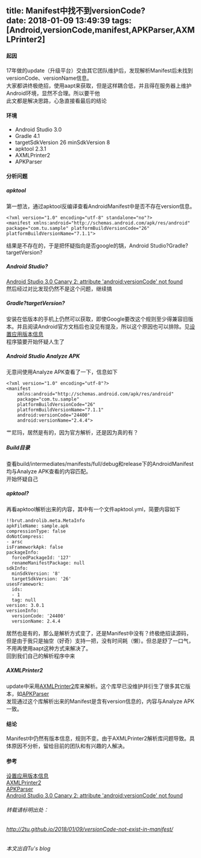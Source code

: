 title: Manifest中找不到versionCode?  
date: 2018-01-09 13:49:39
tags: [Android,versionCode,manifest,APKParser,AXMLPrinter2]
---

#### 起因  
17年做的update（升级平台）交由其它团队维护后，发现解析Manifest后未找到versionCode、versionName信息。  
大家都讲终极绝招，使用aapt来获取，但是这样耦合低，并且得在服务器上维护Android环境，显然不合理。所以要干他  
此文都是解决思路，心急直接看最后的结论

#### 环境  
* Android Studio 3.0
* Gradle 4.1
* targetSdkVersion 26 minSdkVersion 8
* apktool 2.3.1
* AXMLPrinter2
* APKParser

<!--more-->

####  分析问题
#####  apktool  
第一想法，通过apktool反编译查看AndroidManifest中是否不存在version信息。  

```
<?xml version="1.0" encoding="utf-8" standalone="no"?>
<manifest xmlns:android="http://schemas.android.com/apk/res/android" package="com.tu.sample" platformBuildVersionCode="26" platformBuildVersionName="7.1.1">
```
结果是不存在的，于是把怀疑指向是否google的锅，Android Studio?Gradle?targetVersion?

#####  Android Studio?  
[Android Studio 3.0 Canary 2: attribute 'android:versionCode' not found](https://stackoverflow.com/questions/44225780/android-studio-3-0-canary-2-attribute-androidversioncode-not-found)  
然后经过对比发现仍然不是这个问题，继续搞  

#####  Gradle?targetVersion?  
安装在低版本的手机上仍然可以获取，即使Google要改这个规则至少得兼容旧版本。并且阅读Android官方文档后也没见有提及，所以这个原因也可以排除。见[设置应用版本信息](https://developer.android.google.cn/studio/publish/versioning.html?hl=zh-cn)  
程序猿要开始怀疑人生了

#####  Android Studio Analyze APK  
无意间使用Analyze APK查看了一下，信息如下

```
<?xml version="1.0" encoding="utf-8"?>
<manifest
    xmlns:android="http://schemas.android.com/apk/res/android"
    package="com.tu.sample"
    platformBuildVersionCode="26"
    platformBuildVersionName="7.1.1"
    android:versionCode="24400"
    android:versionName="2.4.4">
``` 
艹尼玛，居然是有的，因为官方解析，还是因为真的有？

#####  Build目录  
查看build/intermediates/manifests/full/debug和release下的AndroidManifest均与Analyze APK查看的内容匹配。  
开始怀疑自己

#####  apktool?
再看apktool解析出来的内容，其中有一个文件apktool.yml，简要内容如下

```
!!brut.androlib.meta.MetaInfo
apkFileName: sample.apk
compressionType: false
doNotCompress:
- arsc
isFrameworkApk: false
packageInfo:
  forcedPackageId: '127'
  renameManifestPackage: null
sdkInfo:
  minSdkVersion: '8'
  targetSdkVersion: '26'
usesFramework:
  ids:
  - 1
  tag: null
version: 3.0.1
versionInfo:
  versionCode: '24400'
  versionName: 2.4.4
```
居然也是有的，那么是解析方式变了，还是Manifest中没有？终极绝招读源码，但是由于我只是抽空（好奇）支持一把，没有时间耗（懒）。但总是舒了一口气，不用再使用aapt这种方式来解决了。  
回到我们自己的解析程序中来

#####  AXMLPrinter2
update中采用[AXMLPrinter2](https://code.google.com/archive/p/android4me/downloads)库来解析。这个库早已没维护并衍生了很多其它版本，如[APKParser](https://code.google.com/archive/p/xml-apk-parser/)  
发现通过这个库解析出来的Manifest是含有version信息的，内容与Analyze APK一致。

####  结论
Manifest中仍然有版本信息，规则不变。由于AXMLPrinter2解析库问题导致。具体原因不分析，留给目前的团队和有兴趣的人解决。

#### 参考  
[设置应用版本信息](https://developer.android.google.cn/studio/publish/versioning.html?hl=zh-cn)  
[AXMLPrinter2](https://code.google.com/archive/p/android4me/downloads)  
[APKParser](https://code.google.com/archive/p/xml-apk-parser/)  
[Android Studio 3.0 Canary 2: attribute 'android:versionCode' not found](https://stackoverflow.com/questions/44225780/android-studio-3-0-canary-2-attribute-androidversioncode-not-found)

###### 转载请标明出处： 
###### http://2tu.github.io/2018/01/09/versionCode-not-exist-in-manifest/ 
###### 本文出自Tu's blog